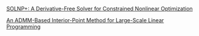 [SOLNP+: A Derivative-Free Solver for Constrained Nonlinear Optimization](https://arxiv.org/abs/2210.07160)

[An ADMM-Based Interior-Point Method for Large-Scale Linear Programming](https://arxiv.org/abs/1805.12344)
